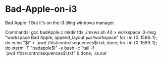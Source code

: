 # Bad-Apple-on-i3
Bad Apple !! But it's on the i3 tiling windows manager.

Commands:
gcc badApple.c
mkdir fds
./mkws.sh 40 > workspace
i3-msg "workspace Bad Apple; append_layout `pwd`/workspace"
for i in {0..1599..1}; do echo "$i" >  `pwd`/fds/controlsequences$i.txt; done;
for i in {0..1599..1}; do xterm -T "badapple$i" -e bash -c "tail -f `pwd`/fds/controlsequences$i.txt" &  done;
./a.out

